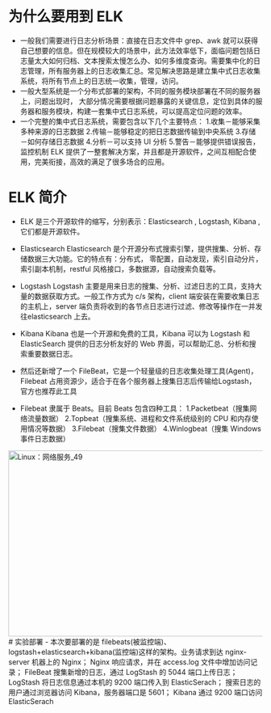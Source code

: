 # 为什么要用到 ELK
- 一般我们需要进行日志分析场景：直接在日志文件中 grep、awk 就可以获得自己想要的信息。但在规模较大的场景中，此方法效率低下，面临问题包括日志量太大如何归档、文本搜索太慢怎么办、如何多维度查询。需要集中化的日志管理，所有服务器上的日志收集汇总。常见解决思路是建立集中式日志收集系统，将所有节点上的日志统一收集，管理，访问。
- 一般大型系统是一个分布式部署的架构，不同的服务模块部署在不同的服务器上，问题出现时， 大部分情况需要根据问题暴露的关键信息，定位到具体的服务器和服务模块，构建一套集中式日志系统，可以提高定位问题的效率。
- 一个完整的集中式日志系统，需要包含以下几个主要特点：
  1.收集－能够采集多种来源的日志数据
  2.传输－能够稳定的把日志数据传输到中央系统
  3.存储－如何存储日志数据
  4.分析－可以支持 UI  分析
  5.警告－能够提供错误报告，监控机制 ELK 提供了一整套解决方案，并且都是开源软件，之间互相配合使用，完美衔接，高效的满足了很多场合的应用。
# ELK 简介
- ELK 是三个开源软件的缩写，分别表示：Elasticsearch , Logstash, Kibana , 它们都是开源软件。
- Elasticsearch
  Elasticsearch 是个开源分布式搜索引擎，提供搜集、分析、存储数据三大功能。它的特点有：分布式， 零配置，自动发现，索引自动分片，索引副本机制，restful 风格接口，多数据源，自动搜索负载等。

- Logstash
  Logstash 主要是用来日志的搜集、分析、过滤日志的工具，支持大量的数据获取方式。一般工作方式为 c/s 架构，client 端安装在需要收集日志的主机上，server 端负责将收到的各节点日志进行过滤、修改等操作在一并发往elasticsearch 上去。

- Kibana
  Kibana 也是一个开源和免费的工具，Kibana 可以为 Logstash 和 ElasticSearch  提供的日志分析友好的 Web 界面，可以帮助汇总、分析和搜索重要数据日志。

- 然后还新增了一个 FileBeat，它是一个轻量级的日志收集处理工具(Agent)，Filebeat 占用资源少，适合于在各个服务器上搜集日志后传输给Logstash，官方也推荐此工具
- Filebeat 隶属于 Beats。目前 Beats 包含四种工具：
  1.Packetbeat（搜集网络流量数据）
  2.Topbeat（搜集系统、进程和文件系统级别的 CPU 和内存使用情况等数据）
  3.Filebeat（搜集文件数据）
  4.Winlogbeat（搜集 Windows 事件日志数据）
 <img width="704" height="368" alt="Linux：网络服务_49" src="https://github.com/user-attachments/assets/17e7601e-7bd6-4352-8536-30cc86fc8373" />
# 实验部署
- 本次要部署的是 filebeats(被监控端)、logstash+elasticsearch+kibana(监控端)这样的架构。业务请求到达 nginx-server 机器上的 Nginx； Nginx 响应请求，并在 access.log 文件中增加访问记录； FileBeat 搜集新增的日志，通过 LogStash 的 5044 端口上传日志； LogStash 将日志信息通过本机的 9200 端口传入到 ElasticSerach； 搜索日志的用户通过浏览器访问 Kibana，服务器端口是 5601； Kibana 通过 9200 端口访问 ElasticSerach
